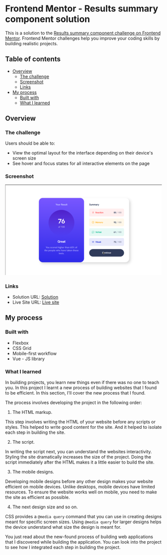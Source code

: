 # Frontend Mentor - Results summary component solution

This is a solution to the [Results summary component challenge on Frontend Mentor](https://www.frontendmentor.io/challenges/results-summary-component-CE_K6s0maV). Frontend Mentor challenges help you improve your coding skills by building realistic projects. 

## Table of contents

- [Overview](#overview)
  - [The challenge](#the-challenge)
  - [Screenshot](#screenshot)
  - [Links](#links)
- [My process](#my-process)
  - [Built with](#built-with)
  - [What I learned](#what-i-learned)

## Overview

### The challenge

Users should be able to:

- View the optimal layout for the interface depending on their device's screen size
- See hover and focus states for all interactive elements on the page

### Screenshot

![](./images/screenshot.png)

### Links

- Solution URL: [Solution](https://github.com/TheGhoulRe/result-summary/tree/master/mysolution)
- Live Site URL: [Live site](https://result-summary-three.vercel.app/)

## My process

### Built with

- Flexbox
- CSS Grid
- Mobile-first workflow
- Vue - JS library

### What I learned

In building projects, you learn new things even if there was no one to teach you. In this project I learnt a new process of building websites that I found to be efficient. In this section, I'll cover the new process that I found.

The process involves developing the project in the following order:

1. The HTML markup.

This step involves writing the HTML of your website before any scripts or styles. This helped to write good content for the site. And it helped to isolate each step in building the site.

2. The script.

In writing the script next, you can understand the websites interactivity. Styling the site dramatically increases the size of the project. Doing the script immediately after the HTML makes it a little easier to build the site.

3. The mobile designs.

Developing mobile designs before any other design makes your website efficient on mobile devices. Unlike desktops, mobile devices have limited resources. To ensure the website works well on mobile, you need to make the site as efficient as possible.

4. The next design size and so on.

CSS provides a `@media query` command that you can use in creating designs meant for specific screen sizes. Using `@media query` for larger designs helps the device understand what size the design is meant for.

You just read about the new-found process of building web applications that I discovered while building the application. You can look into the project to see how I integrated each step in building the project.
